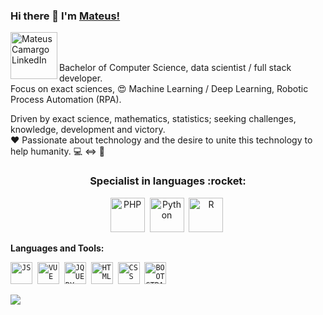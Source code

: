 ### Hi there 👋 I'm [Mateus!](https://github.com/JoseMateusCamargo) 
<a href="https://www.linkedin.com/in/jmateuscamargo/">
  <img align="left" alt="Mateus Camargo LinkedIn" width="75px" src="https://i.ibb.co/2d09ZdH/linkedin-logo-full.png" />
</a>
<br/>

<br/>Bachelor of Computer Science, data scientist / full stack developer. 
<br/>Focus on exact sciences, :heart_eyes: Machine Learning / Deep Learning, Robotic Process Automation (RPA). 

Driven by exact science, mathematics, statistics; seeking challenges, knowledge, development and victory. 
<br/>:heart: Passionate about technology and the desire to unite this technology to help humanity. :computer: <=> :dna:

<h3 align="center">Specialist in languages :rocket:</h3>
<p align="center">
<img src="https://i.ibb.co/X75fk3k/php-logo.png" height="55" alt="PHP">&nbsp
<img src="https://i.ibb.co/6W6CP9R/python-logo.png" height="55" alt="Python">&nbsp
<img src="https://i.ibb.co/0fKZ8bM/r-logo.png" height="55" alt="R">&nbsp
</p>

**Languages and Tools:** 
<p align="left">
<code><img height="35" src="https://i.ibb.co/x6JPDvR/javascript-logo.png" alt="JS"></code>&nbsp
<code><img height="35" src="https://i.ibb.co/8KKFmZv/vue-logo.png" alt="VUE"></code>&nbsp
<code><img height="35" src="https://i.ibb.co/dPXjz20/jquery-logo.gif" alt="JQUERY"></code>&nbsp
<code><img height="35" src="https://i.ibb.co/xJd0FFC/html5-logo.png" alt="HTML"></code>&nbsp
<code><img height="35" src="https://i.ibb.co/Y7QCDJv/css3-logo.png" alt="CSS"></code>&nbsp
<code><img height="35" src="https://i.ibb.co/TM815fs/bootstrap-logo.png" alt="BOOTSTRAP"></code>&nbsp
</p>

<a href="https://github.com/JoseMateusCamargo">
 <img align="center" src="https://github-readme-stats.vercel.app/api/top-langs/?username=JoseMateusCamargo&theme=light&hide_langs_below=1" />
</a>

<!--
![Mateus's github stats](https://github-readme-stats.vercel.app/api?username=JoseMateusCamargo&show_icons=true&hide_border=true)
-->


<!--
**JoseMateusCamargo/JoseMateusCamargo** is a ✨ _special_ ✨ repository because its `README.md` (this file) appears on your GitHub profile.

Here are some ideas to get you started:

- 🔭 I’m currently working on ...
- 🌱 I’m currently learning ...
- 👯 I’m looking to collaborate on ...
- 🤔 I’m looking for help with ...
- 💬 Ask me about ...
- 📫 How to reach me: ...
- 😄 Pronouns: ...
- ⚡ Fun fact: ...
-->
